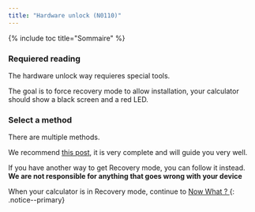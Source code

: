 ```yaml
---
title: "Hardware unlock (N0110)"
---
```


{% include toc title="Sommaire" %}

### Requiered reading

The hardware unlock way requieres special tools.

The goal is to force recovery mode to allow installation, your calculator should show a black screen and a red LED.

### Select a method

There are multiple methods.

We recommend [this post](https://tiplanet.org/forum/viewtopic.php?f=113&t=25191&p=263495), it is very complete and will guide you very well.

If you have another way to get Recovery mode, you can follow it instead. **We are not responsible for anything that goes wrong with your device**

When your calculator is in Recovery mode, continue to [Now What ? ](n0110-now-what)
{: .notice--primary}
